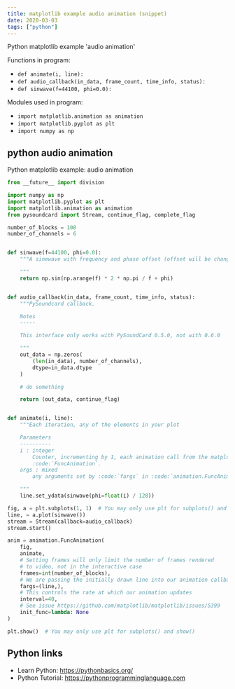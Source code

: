 ```yaml
---
title: matplotlib example audio animation (snippet)
date: 2020-03-03
tags: ["python"]
---
```

Python matplotlib example 'audio animation'

Functions in program: 
* `def animate(i, line):`
* `def audio_callback(in_data, frame_count, time_info, status):`
* `def sinwave(f=44100, phi=0.0):`

Modules used in program: 
* `import matplotlib.animation as animation`
* `import matplotlib.pyplot as plt`
* `import numpy as np`

## python audio animation

Python matplotlib example: audio animation

```python
from __future__ import division

import numpy as np
import matplotlib.pyplot as plt
import matplotlib.animation as animation
from pysoundcard import Stream, continue_flag, complete_flag

number_of_blocks = 100
number_of_channels = 6


def sinwave(f=44100, phi=0.0):
    """A sinewave with frequency and phase offset (offset will be changed in animation)

    """
    return np.sin(np.arange(f) * 2 * np.pi / f + phi)


def audio_callback(in_data, frame_count, time_info, status):
    """PySoundcard callback.

    Notes
    -----

    This interface only works with PySoundCard 0.5.0, not with 0.6.0

    """
    out_data = np.zeros(
        (len(in_data), number_of_channels),
        dtype=in_data.dtype
    )

    # do something

    return (out_data, continue_flag)


def animate(i, line):
    """Each iteration, any of the elements in your plot

    Parameters
    ----------
    i : integer
        Counter, incrementing by 1, each animation call from the matplotlib
        :code:`FuncAnimation`.
    args : mixed
        any arguments set by :code:`fargs` in :code:`animation.FuncAnimation`

    """
    line.set_ydata(sinwave(phi=float(i) / 128))

fig, a = plt.subplots(1, 1)  # You may only use plt for subplots() and show()
line, = a.plot(sinwave())
stream = Stream(callback=audio_callback)
stream.start()

anim = animation.FuncAnimation(
    fig,
    animate,
    # Setting frames will only limit the number of frames rendered
    # to video, not in the interactive case
    frames=int(number_of_blocks),
    # We are passing the initially drawn line into our animation callback here
    fargs=(line,),
    # This controls the rate at which our animation updates
    interval=40,
    # See issue https://github.com/matplotlib/matplotlib/issues/5399
    init_func=lambda: None
)

plt.show()  # You may only use plt for subplots() and show()


```

## Python links

- Learn Python: https://pythonbasics.org/
- Python Tutorial: https://pythonprogramminglanguage.com
